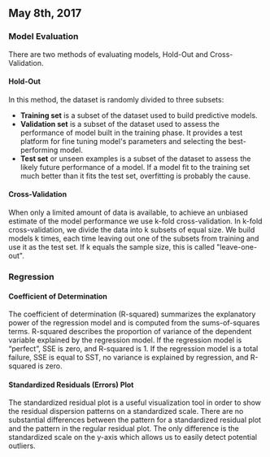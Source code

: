 ## May 8th, 2017

### Model Evaluation
There are two methods of evaluating models, Hold-Out and Cross-Validation.

#### Hold-Out
In this method, the dataset is randomly divided to three subsets:
- **Training set** is a subset of the dataset used to build predictive models.
- **Validation set** is a subset of the dataset used to assess the performance of model built in the training phase. It provides a test platform for fine tuning model's parameters and selecting the best-performing model.
- **Test set** or unseen examples is a subset of the dataset to assess the likely future performance of a model. If a model fit to the training set much better than it fits the test set, overfitting is probably the cause.

#### Cross-Validation
When only a limited amount of data is available, to achieve an unbiased estimate of the model performance we use k-fold cross-validation. In k-fold cross-validation, we divide the data into k subsets of equal size. We build models k times, each time leaving out one of the subsets from training and use it as the test set. If k equals the sample size, this is called "leave-one-out".

### Regression
#### Coefficient of Determination
The coefficient of determination (R-squared) summarizes the explanatory power of the regression model and is computed from the sums-of-squares terms. R-squared describes the proportion of variance of the dependent variable explained by the regression model. If the regression model is “perfect”, SSE is zero, and R-squared is 1. If the regression model is a total failure, SSE is equal to SST, no variance is explained by regression, and R-squared is zero.

#### Standardized Residuals (Errors) Plot
The standardized residual plot is a useful visualization tool in order to show the residual dispersion patterns on a standardized scale. There are no substantial differences between the pattern for a standardized residual plot and the pattern in the regular residual plot. The only difference is the standardized scale on the y-axis which allows us to easily detect potential outliers.

